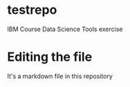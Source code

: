 # testrepo
IBM Course Data Science Tools exercise
# Editing the file
It's a markdown file in this repository
